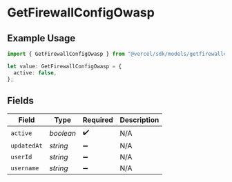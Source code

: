# GetFirewallConfigOwasp

## Example Usage

```typescript
import { GetFirewallConfigOwasp } from "@vercel/sdk/models/getfirewallconfigop.js";

let value: GetFirewallConfigOwasp = {
  active: false,
};
```

## Fields

| Field              | Type               | Required           | Description        |
| ------------------ | ------------------ | ------------------ | ------------------ |
| `active`           | *boolean*          | :heavy_check_mark: | N/A                |
| `updatedAt`        | *string*           | :heavy_minus_sign: | N/A                |
| `userId`           | *string*           | :heavy_minus_sign: | N/A                |
| `username`         | *string*           | :heavy_minus_sign: | N/A                |